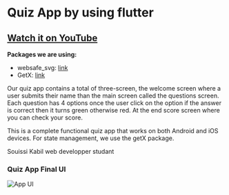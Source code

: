 # Quiz App by using flutter

## [Watch it on YouTube](https://youtu.be/Nhy0VWAMsFU)

**Packages we are using:**

- websafe_svg: [link](https://pub.dev/packages/websafe_svg)
- GetX: [link](https://pub.dev/packages/get)

Our quiz app contains a total of three-screen, the welcome screen where a user submits their name than the main screen called the questions screen. Each question has 4 options once the user click on the option if the answer is correct then it turns green otherwise red. At the end score screen where you can check your score.

This is a complete functional quiz app that works on both Android and iOS devices. For state management, we use the getX package.

Souissi Kabil web developper studant

### Quiz App Final UI

<!-- ![Preview](/gif.gif) -->

![App UI](/ui.png)
